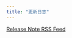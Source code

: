 ```yaml
---
title: "更新日志"
---
```


<script setup>

import { onMounted, onUnmounted } from 'vue';

onMounted(async () => {
  // var xhr= new XMLHttpRequest();
  // xhr.open('GET', 'https://objectstorage.uk-london-1.oraclecloud.com/n/lrarf8ozesjn/b/bucket-20220130-2329/o/distribution%2Felectron-mac%2Fchangelog_cn.html', true);
  // xhr.onreadystatechange= function() {
  //     if (this.readyState==4 && this.status==200)                
  //         document.getElementById('release-note').innerHTML= this.responseText;
  // };
  // xhr.send();

  const response = await fetch('https://api.paperlib.app/release-notes/html?lang=CN');
  const html = await response.text();
  document.getElementById('release-note').innerHTML = html;
})

const donwloadUrls = [{
  name: 'macOS (Intel)',
  url: 'https://paperlib.app/distribution/electron-mac/latest.dmg'
},
{
  name: 'macOS (silicon)',
  url: 'https://paperlib.app/distribution/electron-mac-arm/latest.dmg'
},
{
  name: 'Windows',
  url: 'https://paperlib.app/distribution/electron-win/latest.zip'
},
{
  name: 'Linux',
  url: ''
}
]

</script>

<style>

#release-note {
  font-size: 14px;
  font-weight: 400;
}

#release-note h1,h2 {
  font-size: 1.5rem;
}

#release-note  li{
  line-height: 1.2;
}

</style>

<div class='flex flex-col'>
<div><a href="https://paperlib.app/release-notes/rss" target="_blank" rel="noopener"><p>Release Note RSS Feed</p></a></div>
<div id="release-note"></div>
</div> 
